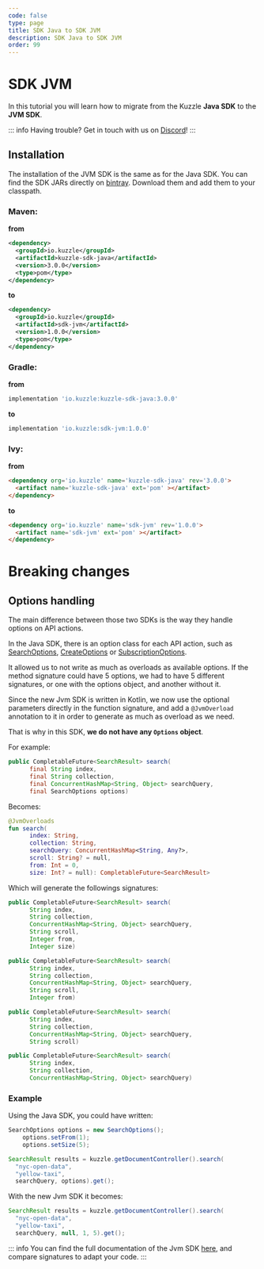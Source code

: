 ```yaml
---
code: false
type: page
title: SDK Java to SDK JVM
description: SDK Java to SDK JVM
order: 99
---
```


# SDK JVM

In this tutorial you will learn how to migrate from the Kuzzle **Java SDK** to the **JVM SDK**.

::: info
Having trouble? Get in touch with us on [Discord](http://join.discord.kuzzle.io)!
:::

## Installation

The installation of the JVM SDK is the same as for the Java SDK.
You can find the SDK JARs directly on [bintray](https://bintray.com/kuzzle/maven/sdk-jvm). Download them and add them to your classpath.

### Maven:
**from**
```xml
<dependency>
  <groupId>io.kuzzle</groupId>
  <artifactId>kuzzle-sdk-java</artifactId>
  <version>3.0.0</version>
  <type>pom</type>
</dependency>
```
**to**
```xml
<dependency>
  <groupId>io.kuzzle</groupId>
  <artifactId>sdk-jvm</artifactId>
  <version>1.0.0</version>
  <type>pom</type>
</dependency>
```

### Gradle:
**from**
```groovy
implementation 'io.kuzzle:kuzzle-sdk-java:3.0.0'
```
**to**
```groovy
implementation 'io.kuzzle:sdk-jvm:1.0.0'
```

### Ivy:
**from**
```html
<dependency org='io.kuzzle' name='kuzzle-sdk-java' rev='3.0.0'>
  <artifact name='kuzzle-sdk-java' ext='pom' ></artifact>
</dependency>
```
**to**
```html
<dependency org='io.kuzzle' name='sdk-jvm' rev='1.0.0'>
  <artifact name='sdk-jvm' ext='pom' ></artifact>
</dependency>
```

# Breaking changes

## Options handling

The main difference between those two SDKs is the way they handle options on API actions.

In the Java SDK, there is an option class for each API action, such as [SearchOptions](/sdk/java/3/core-classes/search-options),
[CreateOptions](/sdk/java/3/core-classes/create-options) or [SubscriptionOptions](/sdk/java/3/core-classes/subscribe-options).

It allowed us to not write as much as overloads as available options.
If the method signature could have 5 options, we had to have 5 different signatures,
or one with the options object, and another without it.

Since the new Jvm SDK is written in Kotlin, we now use the optional parameters directly in
the function signature, and add a `@JvmOverload` annotation to it in order to generate
as much as overload as we need.

That is why in this SDK, **we do not have any `Options` object**.

For example:

```java
public CompletableFuture<SearchResult> search(
      final String index,
      final String collection,
      final ConcurrentHashMap<String, Object> searchQuery,
      final SearchOptions options)
```
Becomes:

```kotlin
@JvmOverloads
fun search(
      index: String,
      collection: String,
      searchQuery: ConcurrentHashMap<String, Any?>,
      scroll: String? = null,
      from: Int = 0,
      size: Int? = null): CompletableFuture<SearchResult>
```

Which will generate the followings signatures:

```java
public CompletableFuture<SearchResult> search(
      String index,
      String collection,
      ConcurrentHashMap<String, Object> searchQuery,
      String scroll,
      Integer from,
      Integer size)

public CompletableFuture<SearchResult> search(
      String index,
      String collection,
      ConcurrentHashMap<String, Object> searchQuery,
      String scroll,
      Integer from)

public CompletableFuture<SearchResult> search(
      String index,
      String collection,
      ConcurrentHashMap<String, Object> searchQuery,
      String scroll)

public CompletableFuture<SearchResult> search(
      String index,
      String collection,
      ConcurrentHashMap<String, Object> searchQuery)
```

### Example

Using the Java SDK, you could have written:

```java
SearchOptions options = new SearchOptions();
    options.setFrom(1);
    options.setSize(5);

SearchResult results = kuzzle.getDocumentController().search(
  "nyc-open-data",
  "yellow-taxi",
  searchQuery, options).get();
```

With the new Jvm SDK it becomes:

```java
SearchResult results = kuzzle.getDocumentController().search(
  "nyc-open-data",
  "yellow-taxi",
  searchQuery, null, 1, 5).get();
```

::: info
You can find the full documentation of the Jvm SDK [here](https://docs.kuzzle.io/sdk/jvm/1), and compare signatures to adapt your code.
:::
